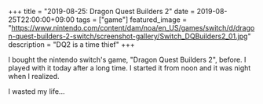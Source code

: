 +++
title =  "2019-08-25: Dragon Quest Builders 2"
date = 2019-08-25T22:00:00+09:00
tags = ["game"]
featured_image = "https://www.nintendo.com/content/dam/noa/en_US/games/switch/d/dragon-quest-builders-2-switch/screenshot-gallery/Switch_DQBuilders2_01.jpg"
description = "DQ2 is a time thief"
+++

I bought the nintendo switch's game, "Dragon Quest Builders 2", before.
I played with it today after a long time.
I started it from noon and it was night when I realized.

I wasted my life...
